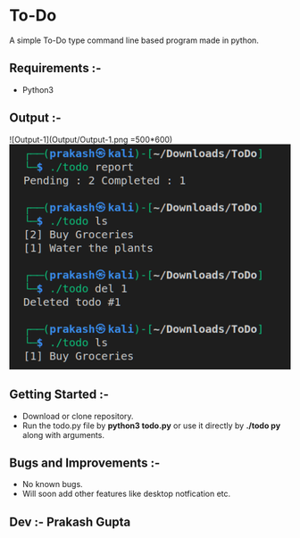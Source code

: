 # To-Do
A simple To-Do type command line based program made in python.


## Requirements :- 

- Python3


 ## Output :- 
   
   ![Output-1](Output/Output-1.png =500*600)
   ![Output-2](Output/Output-2.png)
   
   
## Getting Started :-

- Download or clone repository.
- Run the todo.py file by **python3 todo.py** or use it directly by **./todo py** along with arguments.


## Bugs and Improvements :-

- No known bugs.
- Will soon add other features like desktop notfication etc.


## Dev :- Prakash Gupta
